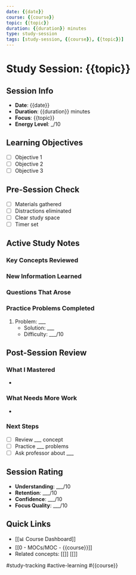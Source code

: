 ```yaml
---
date: {{date}}
course: {{course}}
topic: {{topic}}
duration: {{duration}} minutes
type: study-session
tags: [study-session, {{course}}, {{topic}}]
---
```


# Study Session: {{topic}}

## Session Info
- **Date**: {{date}}
- **Duration**: {{duration}} minutes
- **Focus**: {{topic}}
- **Energy Level**: _/10

## Learning Objectives
- [ ] Objective 1
- [ ] Objective 2
- [ ] Objective 3

## Pre-Session Check
- [ ] Materials gathered
- [ ] Distractions eliminated
- [ ] Clear study space
- [ ] Timer set

## Active Study Notes

### Key Concepts Reviewed


### New Information Learned


### Questions That Arose


### Practice Problems Completed
1. Problem: ___
   - Solution: ___
   - Difficulty: ___/10

## Post-Session Review

### What I Mastered
-

### What Needs More Work
-

### Next Steps
- [ ] Review ___ concept
- [ ] Practice ___ problems
- [ ] Ask professor about ___

## Session Rating
- **Understanding**: ___/10
- **Retention**: ___/10
- **Confidence**: ___/10
- **Focus Quality**: ___/10

## Quick Links
- [[📊 Course Dashboard]]
- [[0 - MOCs/MOC - {{course}}]]
- Related concepts: [[]] [[]]

#study-tracking #active-learning #{{course}}